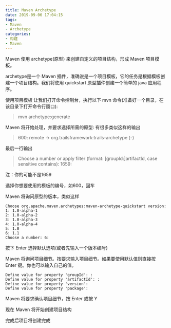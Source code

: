 ```yaml
---
title: Maven Archetype
date: 2019-09-06 17:04:15
tags:
- Maven
- Archetype
categories:
- 构建
- Maven
---
```

Maven 使用 archetype(原型) 来创建自定义的项目结构，形成 Maven 项目模板。

archetype是一个 Maven 插件，准确说是一个项目模板，它的任务是根据模板创建一个项目结构。我们将使用 quickstart 原型插件创建一个简单的 java 应用程序。

使用项目模板
让我们打开命令控制台，执行以下 mvn 命令(准备好一个目录，在该目录下打开命令行窗口):

> mvn archetype:generate 

Maven 将开始处理，并要求选择所需的原型:
有很多类似这样的输出 
> 600: remote -> org.trailsframework:trails-archetype (-)

最后一行输出
> Choose a number or apply filter (format: [groupId:]artifactId, case sensitive contains): 1659:

注：你的可能不是1659

选择你想要使用的模板的编号，如600，回车

Maven 将询问原型的版本，类似这样
```
Choose org.apache.maven.archetypes:maven-archetype-quickstart version:
1: 1.0-alpha-1
2: 1.0-alpha-2
3: 1.0-alpha-3
4: 1.0-alpha-4
5: 1.0
6: 1.1
Choose a number: 6:
```

按下 Enter 选择默认选项(或者先输入一个版本编号)

Maven 将询问项目细节。按要求输入项目细节。如果要使用默认值则直接按 Enter 键。你也可以输入自己的值。
```
Define value for property 'groupId': : 
Define value for property 'artifactId': : 
Define value for property 'version': 
Define value for property 'package': 
```

Maven 将要求确认项目细节，按 Enter 或按 Y

现在 Maven 将开始创建项目结构

完成后项目将创建完成